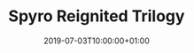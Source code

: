 ---
issue: 0719
title: "Spyro Reignited Trilogy"
metacritic: https://www.metacritic.com/game/playstation-4/spyro-reignited-trilogy
cover: https://store.playstation.com/store/api/chihiro/00_09_000/container/BE/nl/999/EP0002-CUSA12085_00-SPYROTRILOGY0001/1565355081000/image?w=480&h=480&bg_color=000000&opacity=100&_version=00_09_000
date: 2019-07-03T10:00:00+01:00
---